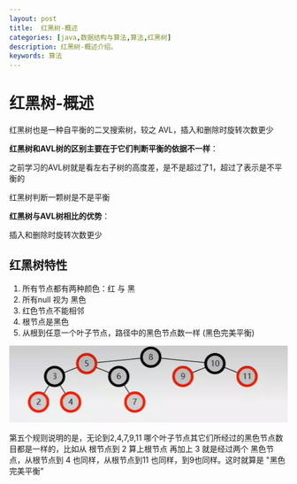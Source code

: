 ```yaml
---
layout: post
title:  红黑树-概述
categories: [java,数据结构与算法,算法,红黑树]
description: 红黑树-概述介绍。
keywords: 算法
---
```


# 红黑树-概述

红黑树也是一种自平衡的二叉搜索树，较之 AVL，插入和删除时旋转次数更少

**红黑树和AVL树的区别主要在于它们判断平衡的依据不一样**：

之前学习的AVL树就是看左右子树的高度差，是不是超过了1，超过了表示是不平衡的

红黑树判断一颗树是不是平衡

**红黑树与AVL树相比的优势**：

插入和删除时旋转次数更少

## 红黑树特性

1.  所有节点都有两种颜色：红 与 黑
2.  所有null 视为 黑色
3.  红色节点不能相邻
4.  根节点是黑色
5.  从根到任意一个叶子节点，路径中的黑色节点数一样 (黑色完美平衡)

![image-20240204210426638](https://raw.githubusercontent.com/PigPigLetsGo/imeages/master/image-20240204210426638.png)

第五个规则说明的是，无论到2,4,7,9,11 哪个叶子节点其它们所经过的黑色节点数目都是一样的，比如从 根节点到 2 算上根节点 再加上 3  就是经过两个 黑色节点，从根节点到 4 也同样，从根节点到11 也同样，到9也同样。这时就算是 "黑色完美平衡"